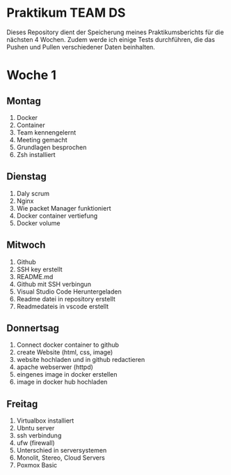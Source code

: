 # Praktikum TEAM DS
Dieses Repository dient der Speicherung meines Praktikumsberichts für die nächsten 4 Wochen. Zudem werde ich einige Tests durchführen, die das Pushen und Pullen verschiedener Daten beinhalten.

# Woche 1
## Montag
1. Docker 
2. Container 
3. Team kennengelernt 
4. Meeting gemacht
5. Grundlagen besprochen  
6. Zsh installiert

## Dienstag 
1. Daly scrum 
2. Nginx 
3. Wie packet Manager funktioniert 
4. Docker container vertiefung
5. Docker volume

## Mitwoch
1. Github 
2. SSH key erstellt 
3. README.md 
4. Github mit SSH verbingun
5. Visual Studio Code Heruntergeladen 
6. Readme datei in repository erstellt 
7. Readmedateis in vscode erstellt 


## Donnertsag
1. Connect docker container to github 
2. create Website (html, css, image)
3. website hochladen und in github redactieren 
4. apache webserwer (httpd)
5. eingenes image in docker erstellen
6. image in docker hub hochladen 


## Freitag 
1. Virtualbox installiert 
2. Ubntu server 
3. ssh verbindung 
4. ufw (firewall)
5. Unterschied in serversystemen
6. Monolit, Stereo, Cloud Servers
7. Poxmox Basic

 


